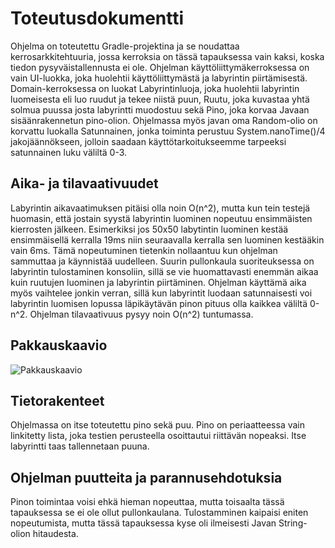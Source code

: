 # Toteutusdokumentti
Ohjelma on toteutettu Gradle-projektina ja se noudattaa kerrosarkkitehtuuria, jossa kerroksia on tässä tapauksessa vain kaksi, koska tiedon pysyväistallennusta ei ole. Ohjelman käyttöliittymäkerroksessa on vain UI-luokka, joka huolehtii käyttöliittymästä ja labyrintin piirtämisestä. Domain-kerroksessa on luokat Labyrintinluoja, joka huolehtii labyrintin luomeisesta eli luo ruudut ja tekee niistä puun, Ruutu, joka kuvastaa yhtä solmua puussa josta labyrintti muodostuu sekä Pino, joka korvaa Javaan sisäänrakennetun pino-olion. Ohjelmassa myös javan oma Random-olio on korvattu luokalla Satunnainen, jonka toiminta perustuu System.nanoTime()/4 jakojäännökseen, jolloin saadaan käyttötarkoitukseemme tarpeeksi satunnainen luku väliltä 0-3.

## Aika- ja tilavaativuudet
Labyrintin aikavaatimuksen pitäisi olla noin O(n^2), mutta kun tein testejä huomasin, että jostain syystä labyrintin luominen nopeutuu ensimmäisten kierrosten jälkeen. Esimerkiksi jos 50x50 labytintin luominen kestää ensimmäisellä kerralla 19ms niin seuraavalla kerralla sen luominen kestääkin vain 6ms. Tämä nopeutuminen tietenkin nollaantuu kun ohjelman sammuttaa ja käynnistää uudelleen. Suurin pullonkaula suoriteuksessa on labyrintin tulostaminen konsoliin, sillä se vie huomattavasti enemmän aikaa kuin ruutujen luominen ja labyrintin piirtäminen. Ohjelman käyttämä aika myös vaihtelee jonkin verran, sillä kun labyrintit luodaan satunnaisesti  voi labyrintin luomisen lopussa läpikäytävän pinon pituus olla kaikkea väliltä 0-n^2. Ohjelman tilavaativuus pysyy noin O(n^2) tuntumassa. 

## Pakkauskaavio
![Pakkauskaavio](https://github.com/PyryV/Labyrintti/blob/master/dokumentaatio/images/Pakkauskaavio.png)

## Tietorakenteet
Ohjelmassa on itse toteutettu pino sekä puu. Pino on periaatteessa vain linkitetty lista, joka testien perusteella osoittautui riittävän nopeaksi. Itse labyrintti taas tallennetaan puuna.

## Ohjelman puutteita ja parannusehdotuksia
Pinon toimintaa voisi ehkä hieman nopeuttaa, mutta toisaalta tässä tapauksessa se ei ole ollut pullonkaulana. Tulostamminen kaipaisi eniten nopeutumista, mutta tässä tapauksessa kyse oli ilmeisesti Javan String-olion hitaudesta.